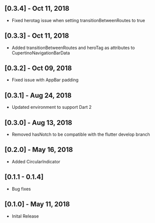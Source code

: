 ## [0.3.4] - Oct 11, 2018

* Fixed herotag issue when setting transitionBetweenRoutes to true

## [0.3.3] - Oct 11, 2018

* Added transitionBetweenRoutes and heroTag as attributes to CupertinoNavigationBarData

## [0.3.2] - Oct 09, 2018

* Fixed issue with AppBar padding

## [0.3.1] - Aug 24, 2018

* Updated environment to support Dart 2 

## [0.3.0] - Aug 13, 2018

* Removed hasNotch to be compatible with the flutter develop branch

## [0.2.0] - May 16, 2018

* Added CircularIndicator

## [0.1.1 - 0.1.4] 

* Bug fixes

## [0.1.0] - May 11, 2018

* Inital Release

